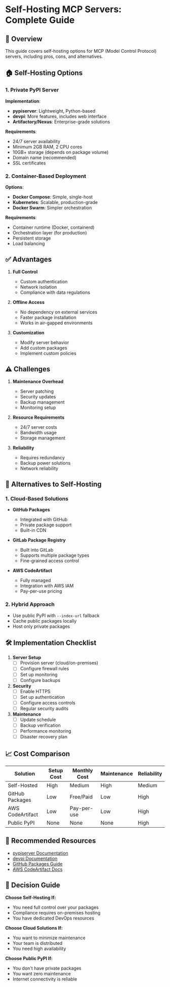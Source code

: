 # Self-Hosting MCP Servers: Complete Guide

## 📌 Overview
This guide covers self-hosting options for MCP (Model Control Protocol) servers, including pros, cons, and alternatives.

## 🏠 Self-Hosting Options

### 1. Private PyPI Server
**Implementation**:
- **pypiserver**: Lightweight, Python-based
- **devpi**: More features, includes web interface
- **Artifactory/Nexus**: Enterprise-grade solutions

**Requirements**:
- 24/7 server availability
- Minimum 2GB RAM, 2 CPU cores
- 10GB+ storage (depends on package volume)
- Domain name (recommended)
- SSL certificates

### 2. Container-Based Deployment
**Options**:
- **Docker Compose**: Simple, single-host
- **Kubernetes**: Scalable, production-grade
- **Docker Swarm**: Simpler orchestration

**Requirements**:
- Container runtime (Docker, containerd)
- Orchestration layer (for production)
- Persistent storage
- Load balancing

## ✅ Advantages

1. **Full Control**
   - Custom authentication
   - Network isolation
   - Compliance with data regulations

2. **Offline Access**
   - No dependency on external services
   - Faster package installation
   - Works in air-gapped environments

3. **Customization**
   - Modify server behavior
   - Add custom packages
   - Implement custom policies

## ⚠️ Challenges

1. **Maintenance Overhead**
   - Server patching
   - Security updates
   - Backup management
   - Monitoring setup

2. **Resource Requirements**
   - 24/7 server costs
   - Bandwidth usage
   - Storage management

3. **Reliability**
   - Requires redundancy
   - Backup power solutions
   - Network reliability

## 🔄 Alternatives to Self-Hosting

### 1. Cloud-Based Solutions
- **GitHub Packages**
  - Integrated with GitHub
  - Private package support
  - Built-in CDN

- **GitLab Package Registry**
  - Built into GitLab
  - Supports multiple package types
  - Fine-grained access control

- **AWS CodeArtifact**
  - Fully managed
  - Integration with AWS IAM
  - Pay-per-use pricing

### 2. Hybrid Approach
- Use public PyPI with `--index-url` fallback
- Cache public packages locally
- Host only private packages

## 🛠️ Implementation Checklist

1. **Server Setup**
   - [ ] Provision server (cloud/on-premises)
   - [ ] Configure firewall rules
   - [ ] Set up monitoring
   - [ ] Configure backups

2. **Security**
   - [ ] Enable HTTPS
   - [ ] Set up authentication
   - [ ] Configure access controls
   - [ ] Regular security audits

3. **Maintenance**
   - [ ] Update schedule
   - [ ] Backup verification
   - [ ] Performance monitoring
   - [ ] Disaster recovery plan

## 📈 Cost Comparison

| Solution          | Setup Cost | Monthly Cost | Maintenance | Reliability |
|-------------------|------------|--------------|-------------|-------------|
| Self-Hosted       | High       | Medium       | High        | Medium      |
| GitHub Packages   | Low        | Free/Paid    | Low         | High        |
| AWS CodeArtifact  | Low        | Pay-per-use  | Low         | High        |
| Public PyPI       | None       | None         | None        | High        |

## 🔗 Recommended Resources
- [pypiserver Documentation](https://pypi.org/project/pypiserver/)
- [devpi Documentation](https://devpi.net/docs/)
- [GitHub Packages Guide](https://docs.github.com/en/packages)
- [AWS CodeArtifact Docs](https://docs.aws.amazon.com/codeartifact/)

## 📝 Decision Guide

**Choose Self-Hosting If:**
- You need full control over your packages
- Compliance requires on-premises hosting
- You have dedicated DevOps resources

**Choose Cloud Solutions If:**
- You want to minimize maintenance
- Your team is distributed
- You need high availability

**Choose Public PyPI If:**
- You don't have private packages
- You want zero maintenance
- Internet connectivity is reliable
